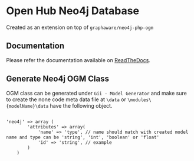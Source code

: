 # Open Hub Neo4j Database
Created as an extension on top of `graphaware/neo4j-php-ogm`

## Documentation

Please refer the documentation available on [ReadTheDocs](http://neo4j-php-ogm.readthedocs.io/en/latest/).


## Generate Neo4j OGM Class

OGM class can be generated under `Gii - Model Generator`
and make sure to create the none code meta data file at `\data` or `\modules\{modelName}\data` have the following object.

```

'neo4j' => array (
        'attributes' => array(
            'name' => 'type', // name should match with created model name and type can be 'string', 'int', 'boolean' or 'float'
            'id' => 'string', // example
        )
    )

```



